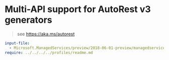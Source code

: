 # Multi-API support for AutoRest v3 generators

> see https://aka.ms/autorest

``` yaml $(enable-multi-api)
input-file:
  - Microsoft.ManagedServices/preview/2018-06-01-preview/managedservices.json
require: ../../../../profiles/readme.md
```
